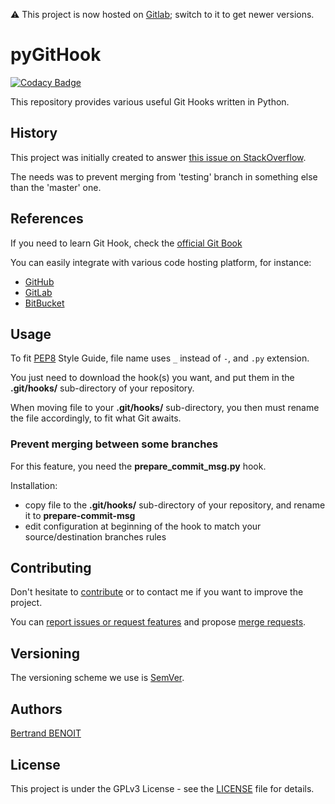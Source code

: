 :warning: This project is now hosted on [Gitlab](https://gitlab.com/bertrand-benoit/pyGitHook); switch to it to get newer versions.

# pyGitHook
[![Codacy Badge](https://api.codacy.com/project/badge/Grade/3c849e832c8a4656ad983a7277227437)](https://www.codacy.com/manual/gitlabRepositories/pyGitHook_2?utm_source=gitlab.com&amp;utm_medium=referral&amp;utm_content=bertrand-benoit/pyGitHook&amp;utm_campaign=Badge_Grade)

This repository provides various useful Git Hooks written in Python.

## History
This project was initially created to answer [this issue on StackOverflow](https://stackoverflow.com/a/53284942/10524205).

The needs was to prevent merging from 'testing' branch in something else than the 'master' one.

## References
If you need to learn Git Hook, check the [official Git Book](https://git-scm.com/book/en/v2/Customizing-Git-Git-Hooks)

You can easily integrate with various code hosting platform, for instance:

-   [GitHub](https://developer.github.com/webhooks/)
-   [GitLab](https://docs.gitlab.com/ee/administration/custom_hooks.html)
-   [BitBucket](https://confluence.atlassian.com/bitbucketserver/using-repository-hooks-776639836.html)

## Usage
To fit [PEP8](https://www.python.org/dev/peps/pep-0008) Style Guide, file name uses `_` instead of `-`, and `.py` extension.

You just need to download the hook(s) you want, and put them in the **.git/hooks/** sub-directory of your repository.

When moving file to your **.git/hooks/** sub-directory, you then must rename the file accordingly, to fit what Git awaits.

### Prevent merging between some branches
For this feature, you need the **prepare_commit_msg.py** hook.

Installation:
-   copy file to the **.git/hooks/** sub-directory of your repository, and rename it to **prepare-commit-msg**
-   edit configuration at beginning of the hook to match your source/destination branches rules

## Contributing
Don't hesitate to [contribute](https://opensource.guide/how-to-contribute/) or to contact me if you want to improve the project.

You can [report issues or request features](https://gitlab.com/bertrand-benoit/pyGitHook/issues) and propose [merge requests](https://gitlab.com/bertrand-benoit/pyGitHook/merge_requests).

## Versioning
The versioning scheme we use is [SemVer](http://semver.org/).

## Authors
[Bertrand BENOIT](mailto:contact@bertrand-benoit.net)

## License
This project is under the GPLv3 License - see the [LICENSE](LICENSE) file for details.
